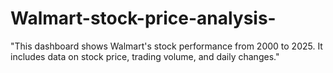 # Walmart-stock-price-analysis-
"This dashboard shows Walmart's stock performance from 2000 to 2025. It includes data on stock price, trading volume, and daily changes."
